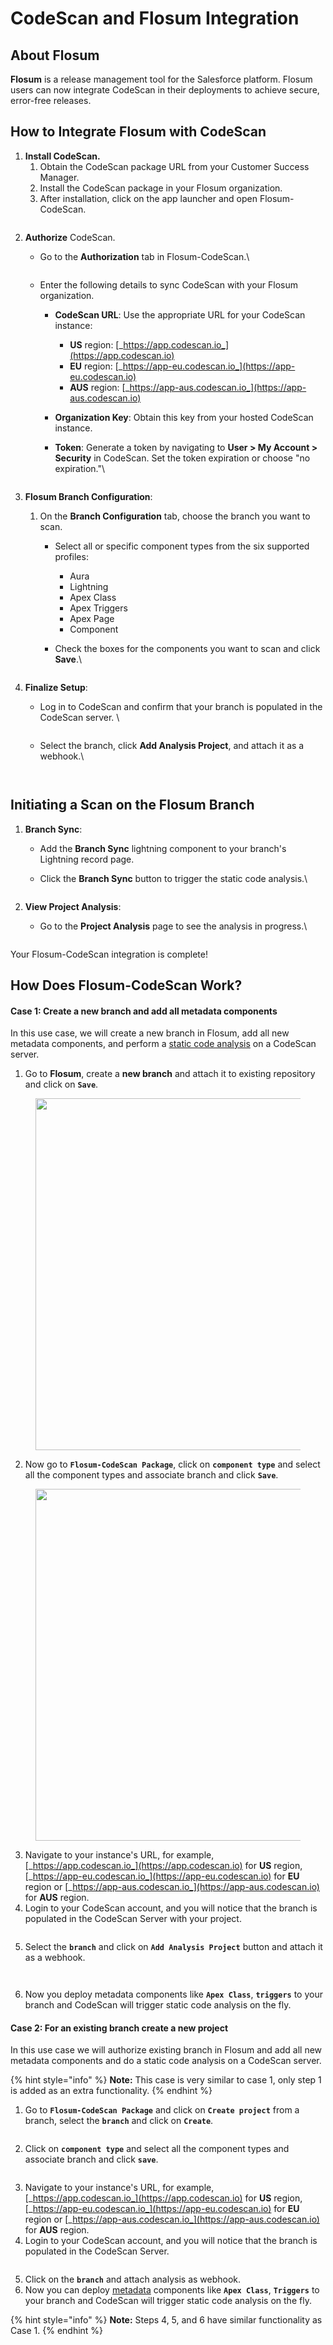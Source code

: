 # CodeScan and Flosum Integration

## About Flosum <a href="#about-flosum" id="about-flosum"></a>

**Flosum** is a release management tool for the Salesforce platform. Flosum users can now integrate CodeScan in their deployments to achieve secure, error-free releases.

## How to Integrate Flosum with CodeScan <a href="#how-to-integrate-flosum-with-codescan" id="how-to-integrate-flosum-with-codescan"></a>

1. **Install CodeScan.**&#x20;
   1. Obtain the CodeScan package URL from your Customer Success Manager.&#x20;
   2. Install the CodeScan package in your Flosum organization.&#x20;
   3. After installation, click on the app launcher and open Flosum-CodeScan.

<figure><img src="../../../../.gitbook/assets/image (509).png" alt=""><figcaption></figcaption></figure>

2.  **Authorize** CodeScan.

    *   Go to the **Authorization** tab in Flosum-CodeScan.\


        <figure><img src="../../../../.gitbook/assets/image.png" alt=""><figcaption></figcaption></figure>



    * Enter the following details to sync CodeScan with your Flosum organization.
      * **CodeScan URL**: Use the appropriate URL for your CodeScan instance:
        * **US** region: [_https://app.codescan.io_](https://app.codescan.io)
        * **EU** region: [_https://app-eu.codescan.io_](https://app-eu.codescan.io)
        * **AUS** region: [_https://app-aus.codescan.io_](https://app-aus.codescan.io)
      * **Organization Key**: Obtain this key from your hosted CodeScan instance.
      *   **Token**: Generate a token by navigating to **User > My Account > Security** in CodeScan. Set the token expiration or choose "no expiration."\


          <figure><img src="../../../../.gitbook/assets/image (1) (1) (1) (1) (1).png" alt=""><figcaption></figcaption></figure>
3. **Flosum Branch Configuration**:
   1. On the **Branch Configuration** tab, choose the branch you want to scan.
      * Select all or specific component types from the six supported profiles:
        * Aura
        * Lightning
        * Apex Class
        * Apex Triggers
        * Apex Page
        * Component
      *   Check the boxes for the components you want to scan and click **Save**.\


          <figure><img src="../../../../.gitbook/assets/image (2) (1).png" alt=""><figcaption></figcaption></figure>
4. **Finalize Setup**:&#x20;
   *   Log in to CodeScan and confirm that your branch is populated in the CodeScan server. \


       <figure><img src="../../../../.gitbook/assets/image (3) (1).png" alt=""><figcaption></figcaption></figure>
   *   Select the branch, click **Add Analysis Project**, and attach it as a webhook.\


       <figure><img src="../../../../.gitbook/assets/image (4) (1).png" alt=""><figcaption></figcaption></figure>

       <figure><img src="../../../../.gitbook/assets/image (5) (1).png" alt=""><figcaption></figcaption></figure>

## Initiating a Scan on the Flosum Branch

1. **Branch Sync**:
   * Add the **Branch Sync** lightning component to your branch's Lightning record page.
   *   Click the **Branch Sync** button to trigger the static code analysis.\


       <figure><img src="../../../../.gitbook/assets/image (6) (1).png" alt=""><figcaption></figcaption></figure>
2. **View Project Analysis**:
   *   Go to the **Project Analysis** page to see the analysis in progress.\


       <figure><img src="../../../../.gitbook/assets/image (7) (1).png" alt=""><figcaption></figcaption></figure>

Your Flosum-CodeScan integration is complete!

## How Does Flosum-CodeScan Work? <a href="#how-does-flosumcodescan-work" id="how-does-flosumcodescan-work"></a>

#### Case 1: Create a new branch and add all metadata components <a href="#case-1-create-a-new-branch-and-add-all-metadata-components" id="case-1-create-a-new-branch-and-add-all-metadata-components"></a>

In this use case, we will create a new branch in Flosum, add all new metadata components, and perform a [static code analysis](https://www.codescan.io/) on a CodeScan server.

1. Go to **Flosum**, create a **new branch** and attach it to existing repository and click on **`Save`**.

<figure><img src="../../../../.gitbook/assets/image (514).png" alt="" width="563"><figcaption></figcaption></figure>

2. Now go to **`Flosum-CodeScan Package`**, click on **`component type`** and select all the component types and associate branch and click **`Save`**.

<figure><img src="../../../../.gitbook/assets/image (515).png" alt="" width="563"><figcaption></figcaption></figure>

3. Navigate to your instance's URL, for example, [_https://app.codescan.io_](https://app.codescan.io) for **US** region, [_https://app-eu.codescan.io_](https://app-eu.codescan.io) for **EU** region or [_https://app-aus.codescan.io_](https://app-aus.codescan.io) for **AUS** region.
4. Login to your CodeScan account, and you will notice that the branch is populated in the CodeScan Server with your project.

<figure><img src="../../../../.gitbook/assets/image (516).png" alt=""><figcaption></figcaption></figure>

5. Select the **`branch`** and click on **`Add Analysis Project`** button and attach it as a webhook.

<figure><img src="../../../../.gitbook/assets/image (517).png" alt=""><figcaption></figcaption></figure>

<figure><img src="../../../../.gitbook/assets/image (518).png" alt=""><figcaption></figcaption></figure>

6. Now you deploy metadata components like **`Apex Class`**, **`triggers`** to your branch and CodeScan will trigger static code analysis on the fly.

#### Case 2: For an existing branch create a new project <a href="#case-2-for-an-existing-branch-create-a-new-project" id="case-2-for-an-existing-branch-create-a-new-project"></a>

In this use case we will authorize existing branch in Flosum and add all new metadata components and do a static code analysis on a CodeScan server.

{% hint style="info" %}
**Note:** This case is very similar to case 1, only step 1 is added as an extra functionality.
{% endhint %}

1. Go to **`Flosum-CodeScan Package`** and click on **`Create project`** from a branch, select the **`branch`** and click on **`Create`**.

<figure><img src="../../../../.gitbook/assets/image (519).png" alt=""><figcaption></figcaption></figure>

2. Click on **`component type`** and select all the component types and associate branch and click **`save`**.

<figure><img src="../../../../.gitbook/assets/image (520).png" alt=""><figcaption></figcaption></figure>

3. Navigate to your instance's URL, for example, [_https://app.codescan.io_](https://app.codescan.io) for **US** region, [_https://app-eu.codescan.io_](https://app-eu.codescan.io) for **EU** region or [_https://app-aus.codescan.io_](https://app-aus.codescan.io) for **AUS** region.
4. Login to your CodeScan account, and you will notice that the branch is populated in the CodeScan Server.

<figure><img src="../../../../.gitbook/assets/image (521).png" alt=""><figcaption></figcaption></figure>

5. Click on the **`branch`** and attach analysis as webhook.
6. Now you can deploy [metadata](https://www.autorabit.com/blog/the-role-of-metadata-in-devops-for-salesforce/) components like **`Apex Class`**, **`Triggers`** to your branch and CodeScan will trigger static code analysis on the fly.

{% hint style="info" %}
**Note:** Steps 4, 5, and 6 have similar functionality as Case 1.
{% endhint %}
